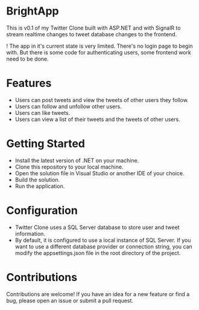 # BrightApp
This is v0.1 of my Twitter Clone built with ASP.NET and with SignalR to stream realtime changes to tweet database changes to the frontend.

! The app in it's current state is very limited. There's no login page to begin with. But there is some code for authenticating users, some frontend work need to be done.

# Features
* Users can post tweets and view the tweets of other users they follow.
* Users can follow and unfollow other users.
* Users can like tweets.
* Users can view a list of their tweets and the tweets of other users.

# Getting Started
* Install the latest version of .NET on your machine.
* Clone this repository to your local machine.
* Open the solution file in Visual Studio or another IDE of your choice.
* Build the solution.
* Run the application.

# Configuration
* Twitter Clone uses a SQL Server database to store user and tweet information. 
* By default, it is configured to use a local instance of SQL Server. If you want to use a different database provider or connection string, you can modify the appsettings.json file in the root directory of the project.

# Contributions
Contributions are welcome! If you have an idea for a new feature or find a bug, please open an issue or submit a pull request.
